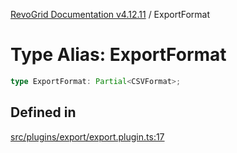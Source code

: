 [RevoGrid Documentation v4.12.11](README.md) / ExportFormat

# Type Alias: ExportFormat

```ts
type ExportFormat: Partial<CSVFormat>;
```

## Defined in

[src/plugins/export/export.plugin.ts:17](https://github.com/revolist/revogrid/blob/6f8df4eb606fcbd6f32b575f3753800c08ad78f6/src/plugins/export/export.plugin.ts#L17)
